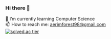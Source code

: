 ### Hi there 👋

<!--
**aerimforest/aerimforest** is a ✨ _special_ ✨ repository because its `README.md` (this file) appears on your GitHub profile.

Here are some ideas to get you started:

- 🔭 I’m currently working on ...
- 🌱 I’m currently learning ...
- 👯 I’m looking to collaborate on ...
- 🤔 I’m looking for help with ...
- 💬 Ask me about ...
- 📫 How to reach me: ...
- 😄 Pronouns: ...
- ⚡ Fun fact: ...
-->

🌱 I’m currently learning Computer Science    
📫 How to reach me: aerimforest98@gmail.com     
[![solved.ac tier](http://mazassumnida.wtf/api/generate_badge?boj=yerim5287)](https://solved.ac/yerim5287)
